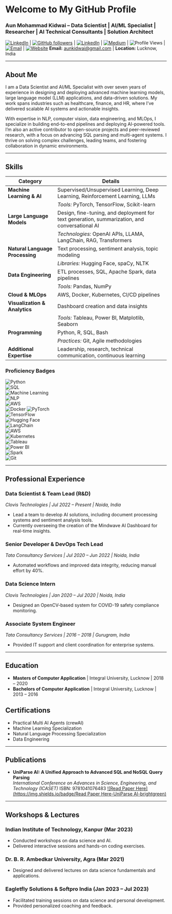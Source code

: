 # Welcome to My GitHub Profile  
### Aun Mohammad Kidwai – Data Scientist | AI/ML Specialist | Researcher | AI Technical Consultants | Solution Architect

[![LinkedIn](https://img.shields.io/badge/LinkedIn-aunkidwai-blue?logo=linkedin)](https://linkedin.com/in/aunkidwai) | [![GitHub followers](https://img.shields.io/github/followers/aunkidwai?label=Follow&style=social)](https://github.com/aunkidwai/?tab=follow) | [![LinkedIn](https://img.shields.io/badge/LinkedIn-Connect-blue)](https://www.linkedin.com/in/aunkidwai/) | [![Medium](https://img.shields.io/badge/Medium-Follow-black)](https://medium.com/@aunkidwai) | ![Profile Views](https://komarev.com/ghpvc/?username=aunkidwai&color=blue) | [![Email](https://img.shields.io/badge/Email-aunkidwai@gmail.com-red)](mailto:aunkidwai@gmail.com) | [![Website](https://img.shields.io/badge/Website-aunkidwai.github.io-brightgreen)](https://aunkidwai.github.io)
**Email:** aunkidwai@gmail.com | **Location:** Lucknow, India

---

## About Me  
I am a Data Scientist and AI/ML Specialist with over seven years of experience in designing and deploying advanced machine learning models, large language model (LLM) applications, and data-driven solutions. My work spans industries such as healthcare, finance, and HR, where I’ve delivered scalable AI systems and actionable insights.  

With expertise in NLP, computer vision, data engineering, and MLOps, I specialize in building end-to-end pipelines and deploying AI-powered tools. I’m also an active contributor to open-source projects and peer-reviewed research, with a focus on advancing SQL parsing and multi-agent systems. I thrive on solving complex challenges, leading teams, and fostering collaboration in dynamic environments.

---

## Skills  
| **Category**                | **Details**                                                                                   |
|-----------------------------|-----------------------------------------------------------------------------------------------|
| **Machine Learning & AI**   | Supervised/Unsupervised Learning, Deep Learning, Reinforcement Learning, LLMs                |
|                             | *Tools:* PyTorch, TensorFlow, Scikit-learn                                                   |
| **Large Language Models**   | Design, fine-tuning, and deployment for text generation, summarization, and conversational AI |
|                             | *Technologies:* OpenAI APIs, LLAMA, LangChain, RAG, Transformers                            |
| **Natural Language Processing** | Text processing, sentiment analysis, topic modeling                                      |
|                             | *Libraries:* Hugging Face, spaCy, NLTK                                                     |
| **Data Engineering**        | ETL processes, SQL, Apache Spark, data pipelines                                            |
|                             | *Tools:* Pandas, NumPy                                                                     |
| **Cloud & MLOps**           | AWS, Docker, Kubernetes, CI/CD pipelines                                                   |
| **Visualization & Analytics** | Dashboard creation and data insights                                                     |
|                             | *Tools:* Tableau, Power BI, Matplotlib, Seaborn                                            |
| **Programming**             | Python, R, SQL, Bash                                                                        |
|                             | *Practices:* Git, Agile methodologies                                                      |
| **Additional Expertise**    | Leadership, research, technical communication, continuous learning                         |

### Proficiency Badges  
![Python](https://img.shields.io/badge/Python-Expert-green)  
![SQL](https://img.shields.io/badge/SQL-Advanced-blue)  
![Machine Learning](https://img.shields.io/badge/Machine%20Learning-Expert-green)  
![NLP](https://img.shields.io/badge/NLP-Expert-green)  
![AWS](https://img.shields.io/badge/AWS-Proficient-blue)  
![Docker](https://img.shields.io/badge/Docker-Proficient-blue)
![PyTorch](https://img.shields.io/badge/PyTorch-Expert-green)  
![TensorFlow](https://img.shields.io/badge/TensorFlow-Advanced-blue)  
![Hugging Face](https://img.shields.io/badge/Hugging%20Face-Expert-green)  
![LangChain](https://img.shields.io/badge/LangChain-Advanced-blue)  
![AWS](https://img.shields.io/badge/AWS-Proficient-blue)  
![Kubernetes](https://img.shields.io/badge/Kubernetes-Proficient-blue)  
![Tableau](https://img.shields.io/badge/Tableau-Advanced-blue)  
![Power BI](https://img.shields.io/badge/Power%20BI-Advanced-blue)  
![Spark](https://img.shields.io/badge/Apache%20Spark-Proficient-blue)  
![Git](https://img.shields.io/badge/Git-Advanced-blue) 

---

## Professional Experience  
### Data Scientist & Team Lead (R&D)  
*Clovis Technologies | Jul 2022 – Present | Noida, India*  
- Lead a team to develop AI solutions, including document processing systems and sentiment analysis tools.  
- Currently overseeing the creation of the Mindwave AI Dashboard for real-time insights.  

### Senior Developer & DevOps Tech Lead  
*Tata Consultancy Services | Jul 2020 – Jun 2022 | Noida, India*  
- Automated workflows and improved data integrity, reducing manual effort by 40%.  

### Data Science Intern  
*Clovis Technologies | Jan 2020 – Jul 2020 | Noida, India*  
- Designed an OpenCV-based system for COVID-19 safety compliance monitoring.  

### Associate System Engineer  
*Tata Consultancy Services | 2016 – 2018 | Gurugram, India*  
- Provided IT support and client coordination for enterprise systems.  

---

## Education  
- **Masters of Computer Application** | Integral University, Lucknow | 2018 – 2020  
- **Bachelors of Computer Application** | Integral University, Lucknow | 2013 – 2016  

## Certifications  
- Practical Multi AI Agents (crewAI)  
- Machine Learning Specialization  
- Natural Language Processing Specialization  
- Data Engineering  

---

## Publications  
- **UniParse AI: A Unified Approach to Advanced SQL and NoSQL Query Parsing**  
  *International Conference on Advances in Science, Engineering, and Technology (ICASET)*
  ISBN: 9781041076483
  [![Read Paper Here](https://img.shields.io/badge/Read Paper Here-UniParse AI-brightgreen)](https://www.routledge.com/Advances-in-Science-Engineering-and-Technology/Ahmed-Bajpai-Faisal-LataTripathi/p/book/9781041076483)

---

## Workshops & Lectures  
### Indian Institute of Technology, Kanpur (Mar 2023)  
- Conducted workshops on data science and AI.  
- Delivered interactive sessions and hands-on coding exercises.  

### Dr. B. R. Ambedkar University, Agra (Mar 2021)  
- Designed and delivered lectures on data science fundamentals and applications.  

### Eagletfly Solutions & Softpro India (Jan 2023 – Jul 2023)  
- Facilitated training sessions on data science and personal development.  
- Provided personalized coaching and feedback.  
